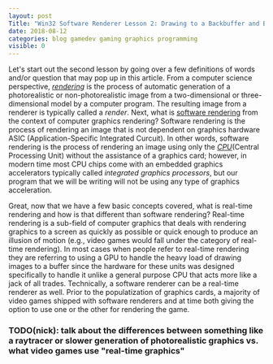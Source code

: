 ```yaml
---
layout: post
Title: "Win32 Software Renderer Lesson 2: Drawing to a Backbuffer and Bit Blitting to the Screen."
date: 2018-08-12
categories: blog gamedev gaming graphics programming
visible: 0
---
```

Let's start out the second lesson by going over a few definitions of words and/or question that may pop up in this article. From a computer science perspective, *[rendering][rendering]*
is the process of automatic generation of a photorealistic or non-photorealistic image from a two-dimensional or three-dimensional model by a computer program. The resulting image
from a renderer is typically called a *render*. Next, what is [software rendering][software-rendering] from the context of computer graphics rendering? Software rendering is the
process of rendering an image that is not dependent on graphics hardware ASIC (Application-Specific Integrated Curcuit). In other words, software rendering is the process of rendering
an image using only the *[CPU][cpu]*(Central Processing Unit) without the assistance of a graphics card; however, in modern time most CPU chips come with an embedded graphics accelerators
typically called *integrated graphics processors*, but our program that we will be writing will not be using any type of graphics acceleration.

Great, now that we have a few basic concepts covered, what is real-time rendering and how is that different than software rendering? Real-time rendering is a sub-field of computer graphics
that deals with rendering graphics to a screen as quickly as possible or quick enough to produce an illusion of motion (e.g., video games would fall under the category of real-time rendering).
In most cases when people refer to real-time rendering they are referring to using a GPU to handle the heavy load of drawing images to a buffer since the hardware for these units was designed
specifically to handle it unlike a general purpose CPU that acts more like a jack of all trades. Technically, a software renderer can be a real-time renderer as well. Prior to the populatization
of graphics cards, a majority of video games shipped with software renderers and at time both giving the option to use one or the other for rendering the game.

### TODO(nick): talk about the differences between something like a raytracer or slower generation of photorealistic graphics vs. what video games use "real-time graphics"




[cpu]:															https://en.wikipedia.org/wiki/Central_processing_unit
[pre-rendering]:												https://en.wikipedia.org/wiki/Pre-rendering
[ray-tracing]:													https://en.wikipedia.org/wiki/Ray_tracing_(graphics)
[rendering]:													https://en.wikipedia.org/wiki/Rendering_(computer_graphics)
[software-rendering]:											https://en.wikipedia.org/wiki/Software_rendering
